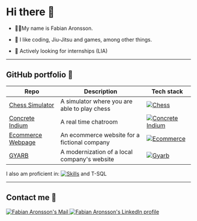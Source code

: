 # Hi there 👋 
* 🙍‍♂️My name is Fabian Aronsson. 

* 👀 I like coding, Jiu-Jitsu and games, among other things.

* 💼 Actively looking for internships (LIA)

---

## GitHub portfolio :briefcase:

| Repo                           | Description                                                   | Tech stack                     |
| ------------------------------ | ------------------------------------------------------------- | ------------------------------ |
| [Chess Simulator][cs]          | A simulator where you are able to play chess                  | [![Chess](https://skillicons.dev/icons?i=dotnet,cs)](https://github.com/FabianAronsson/Chess-GUI)                          |
| [Concrete Indium][ci]          | A real time chatroom                                          | [![Concrete Indium](https://skillicons.dev/icons?i=js,ts,vue,mongodb,sass,nodejs)](https://github.com/FabianAronsson/Concrete-Indium)                           |
| [Ecommerce Webpage][ew]        | An ecommerce website for a fictional company                  | [![Ecommerce](https://skillicons.dev/icons?i=js,ts,angular,mongodb,bootstrap,nodejs,pug)](https://github.com/FabianAronsson/Ecommerce-Webpage)                           |
| [GYARB][gy]                    | A modernization of a local company's website                  | [![Gyarb](https://skillicons.dev/icons?i=html,css,js,mongodb,bootstrap,nodejs)](https://github.com/FabianAronsson/GYARB)                           |

[cs]: https://github.com/FabianAronsson/Chess-GUI
[ci]: https://github.com/FabianAronsson/Concrete-Indium
[ew]: https://github.com/FabianAronsson/Ecommerce-Webpage
[gy]: https://github.com/FabianAronsson/GYARB

I also am proficient in:
[![Skills](https://skillicons.dev/icons?i=java,mysql,sqlite)]()  and T-SQL

---

## Contact me :iphone:
<a href="mailto:fabian.aronsson@iths.se">
      <img src="https://img.shields.io/badge/Mail-fff?style=for-the-badge&logo=gmail" 
           alt="Fabian Aronsson's Mail"/>
</a>
<a href="https://www.linkedin.com/in/fabianaronsson" target="_blank" rel="noopener noreferrer">
      <img src="https://img.shields.io/badge/LinkedIn-0077B5?style=for-the-badge&logo=linkedin&logoColor=white" 
           alt="Fabian Aronsson's LinkedIn profile"/>
</a>



